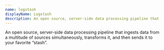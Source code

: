 ```yaml
---
name: logstash
displayName: Logstash
description: An open source, server-side data processing pipeline that ingests data from a multitude of sources simultaneously, transforms it, and then sends it to your favorite “stash”.
---
```


An open source, server-side data processing pipeline that ingests data from a multitude of sources simultaneously, transforms it, and then sends it to your favorite “stash”.